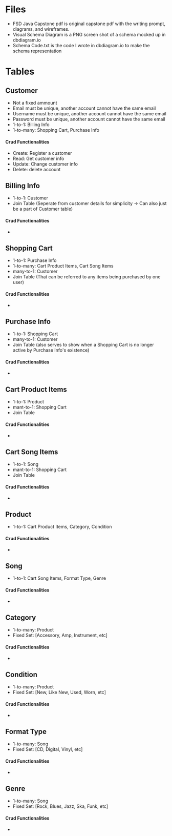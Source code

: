 # Files
- FSD Java Capstone pdf is original capstone pdf with the writing prompt, diagrams, and wireframes.
- Visual Schema Diagram is a PNG screen shot of a schema mocked up in dbdiagram.io 
- Schema Code.txt is the code I wrote in dbdiagram.io to make the schema representation

# Tables

## Customer
- Not a fixed ammount
- Email must be unique, another account cannot have the same email
- Username must be unique, another account cannot have the same email
- Password must be unique, another account cannot have the same email
- 1-to-1: Billing Info
- 1-to-many: Shopping Cart, Purchase Info

#### Crud Functionalities
- Create: Register a customer
- Read: Get customer info
- Update: Change customer info
- Delete: delete account

## Billing Info
- 1-to-1: Customer
- Join Table (Seperate from customer details for simplicity -> Can also just be a part of Customer table)

#### Crud Functionalities
- 

## Shopping Cart
- 1-to-1: Purchase Info
- 1-to-many: Cart Product Items, Cart Song Items
- many-to-1: Customer
- Join Table (That can be referred to any items being purchased by one user)

#### Crud Functionalities
- 

## Purchase Info
- 1-to-1: Shopping Cart
- many-to-1: Customer
- Join Table (also serves to show when a Shopping Cart is no longer active by Purchase Info's existence)

#### Crud Functionalities
-

## Cart Product Items
- 1-to-1: Product
- mant-to-1: Shopping Cart
- Join Table

#### Crud Functionalities
-

## Cart Song Items
- 1-to-1: Song
- mant-to-1: Shopping Cart
- Join Table

#### Crud Functionalities
-

## Product
- 1-to-1: Cart Product Items, Category, Condition

#### Crud Functionalities
-

## Song
- 1-to-1: Cart Song Items, Format Type, Genre

#### Crud Functionalities
-

## Category
- 1-to-many: Product 
- Fixed Set: [Accessory, Amp, Instrument, etc]

#### Crud Functionalities
-

## Condition
- 1-to-many: Product
- Fixed Set: [New, Like New, Used, Worn, etc]

#### Crud Functionalities
-

## Format Type
- 1-to-many: Song
- Fixed Set: [CD, Digital, Vinyl, etc]

#### Crud Functionalities
-

## Genre
- 1-to-many: Song
- Fixed Set: [Rock, Blues, Jazz, Ska, Funk, etc]

#### Crud Functionalities
-
